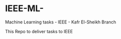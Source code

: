 # IEEE-ML-
Machine Learning tasks - IEEE - Kafr El-Sheikh Branch

This Repo to deliver tasks to IEEE 
